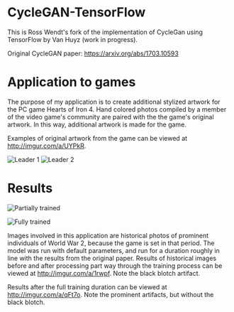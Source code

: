 # CycleGAN-TensorFlow
This is Ross Wendt's fork of the implementation of CycleGan using TensorFlow by Van Huyz (work in progress).

Original CycleGAN paper: https://arxiv.org/abs/1703.10593

# Application to games

The purpose of my application is to create additional stylized artwork for the PC game Hearts of Iron 4. Hand colored photos compiled by a member of the video game's community are paired with the the game's original artwork. In this way, additional artwork is made for the game.

Examples of original artwork from the game can be viewed at http://imgur.com/a/UYPkR.

![Leader 1](http://imgur.com/pBw6W1g.png)
![Leader 2](http://imgur.com/pBw6W1g.png)

# Results

![Partially trained](http://imgur.com/yC0pwwF.png)

![Fully trained](http://imgur.com/yC0pwwF.png)

Images involved in this application are historical photos of prominent individuals of World War 2, because the game is set in that period. The model was run with default parameters, and run for a duration roughly in line with the results from the original paper. Results of historical images before and after processing part way through the training process can be viewed at http://imgur.com/a/1rwpf. Note the black blotch artifact.

Results after the full training duration can be viewed at http://imgur.com/a/qFt7o. Note the prominent artifacts, but without the black blotch.



